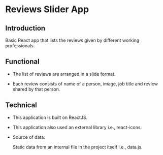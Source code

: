 # Reviews Slider App

## Introduction

Basic React app that lists the reviews given by different working professionals.

## Functional

*   The list of reviews are arranged in a slide format.

*   Each review consists of name of a person, image, job title and review shared by that person.

## Technical

*   This application is built on ReactJS.

*   This application also used an external library i.e., react-icons.

*   Source of data:

    Static data from an internal file in the project itself i.e., data.js.